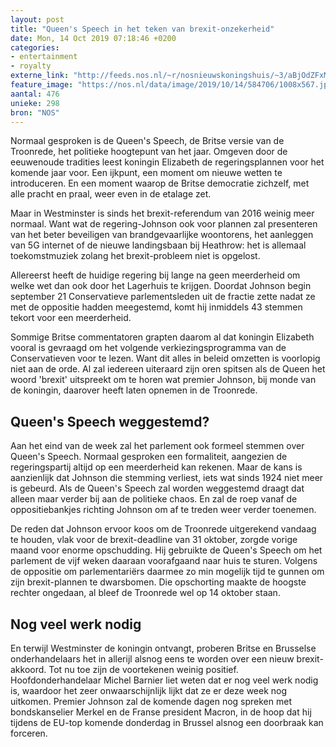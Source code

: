 ```yaml
---
layout: post
title: "Queen's Speech in het teken van brexit-onzekerheid"
date: Mon, 14 Oct 2019 07:18:46 +0200
categories: 
- entertainment 
- royalty 
externe_link: "http://feeds.nos.nl/~r/nosnieuwskoningshuis/~3/aBjOdZFxMoQ/2306036"
feature_image: "https://nos.nl/data/image/2019/10/14/584706/1008x567.jpg"
aantal: 476
unieke: 298
bron: "NOS"
---
```


<p>Normaal gesproken is de Queen's Speech, de Britse versie van de Troonrede, het politieke hoogtepunt van het jaar. Omgeven door de eeuwenoude tradities leest koningin Elizabeth de regeringsplannen voor het komende jaar voor. Een ijkpunt, een moment om nieuwe wetten te introduceren. En een moment waarop de Britse democratie zichzelf, met alle pracht en praal, weer even in de etalage zet.</p>
<p>Maar in Westminster is sinds het brexit-referendum van 2016 weinig meer normaal. Want wat de regering-Johnson ook voor plannen zal presenteren van het beter beveiligen van brandgevaarlijke woontorens, het aanleggen van 5G internet of de nieuwe landingsbaan bij Heathrow: het is allemaal toekomstmuziek zolang het brexit-probleem niet is opgelost.</p>
<p>Allereerst heeft de huidige regering bij lange na geen meerderheid om welke wet dan ook door het Lagerhuis te krijgen. Doordat Johnson begin september 21 Conservatieve parlementsleden uit de fractie zette nadat ze met de oppositie hadden meegestemd, komt hij inmiddels 43 stemmen tekort voor een meerderheid.</p>
<p>Sommige Britse commentatoren grapten daarom al dat koningin Elizabeth vooral is gevraagd om het volgende verkiezingsprogramma van de Conservatieven voor te lezen. Want dit alles in beleid omzetten is voorlopig niet aan de orde. Al zal iedereen uiteraard zijn oren spitsen als de Queen het woord 'brexit' uitspreekt om te horen wat premier Johnson, bij monde van de koningin, daarover heeft laten opnemen in de Troonrede.</p>
<h2>Queen's Speech weggestemd?</h2>
<p>Aan het eind van de week zal het parlement ook formeel stemmen over Queen's Speech. Normaal gesproken een formaliteit, aangezien de regeringspartij altijd op een meerderheid kan rekenen. Maar de kans is aanzienlijk dat Johnson die stemming verliest, iets wat sinds 1924 niet meer is gebeurd. Als de Queen's Speech zal worden weggestemd draagt dat alleen maar verder bij aan de politieke chaos. En zal de roep vanaf de oppositiebankjes richting Johnson om af te treden weer verder toenemen.</p>
<p>De reden dat Johnson ervoor koos om de Troonrede uitgerekend vandaag te houden, vlak voor de brexit-deadline van 31 oktober, zorgde vorige maand voor enorme opschudding. Hij gebruikte de Queen's Speech om het parlement de vijf weken daaraan voorafgaand naar huis te sturen. Volgens de oppositie om parlementariërs daarmee zo min mogelijk tijd te gunnen om zijn brexit-plannen te dwarsbomen. Die opschorting maakte de hoogste rechter ongedaan, al bleef de Troonrede wel op 14 oktober staan.</p>
<h2>Nog veel werk nodig</h2>
<p>En terwijl Westminster de koningin ontvangt, proberen Britse en Brusselse onderhandelaars het in allerijl alsnog eens te worden over een nieuw brexit-akkoord. Tot nu toe zijn de voortekenen weinig positief. Hoofdonderhandelaar Michel Barnier liet weten dat er nog veel werk nodig is, waardoor het zeer onwaarschijnlijk lijkt dat ze er deze week nog uitkomen. Premier Johnson zal de komende dagen nog spreken met bondskanselier Merkel en de Franse president Macron, in de hoop dat hij tijdens de EU-top komende donderdag in Brussel alsnog een doorbraak kan forceren.</p><img src="http://feeds.feedburner.com/~r/nosnieuwskoningshuis/~4/aBjOdZFxMoQ" height="1" width="1" alt=""/>
